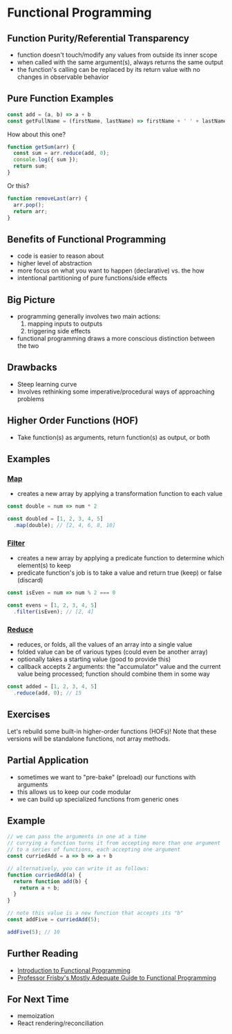 # Functional Programming

## Function Purity/Referential Transparency
- function doesn't touch/modify any values from outside its inner scope
- when called with the same argument(s), always returns the same output
- the function's calling can be replaced by its return value with no changes in observable behavior

## Pure Function Examples
```javascript
const add = (a, b) => a + b
const getFullName = (firstName, lastName) => firstName + ' ' + lastName
```

How about this one?
```javascript
function getSum(arr) {
  const sum = arr.reduce(add, 0);
  console.log({ sum });
  return sum;
}
```

Or this?
```javascript
function removeLast(arr) {
  arr.pop();
  return arr;
}
```

## Benefits of Functional Programming
- code is easier to reason about
- higher level of abstraction
- more focus on what you want to happen (declarative) vs. the how
- intentional partitioning of pure functions/side effects

## Big Picture
- programming generally involves two main actions:
  1. mapping inputs to outputs
  2. triggering side effects
- functional programming draws a more conscious distinction between the two

## Drawbacks
- Steep learning curve
- Involves rethinking some imperative/procedural ways of approaching problems

## Higher Order Functions (HOF)
- Take function(s) as arguments, return function(s) as output, or both

## Examples

### [Map](https://developer.mozilla.org/en-US/docs/Web/JavaScript/Reference/Global_Objects/Array/map)
- creates a new array by applying a transformation function to each value

```javascript
const double = num => num * 2

const doubled = [1, 2, 3, 4, 5]
  .map(double); // [2, 4, 6, 8, 10]
```

### [Filter](https://developer.mozilla.org/en-US/docs/Web/JavaScript/Reference/Global_Objects/Array/filter)
- creates a new array by applying a predicate function to determine which element(s) to keep
- predicate function's job is to take a value and return true (keep) or false (discard)

```javascript
const isEven = num => num % 2 === 0

const evens = [1, 2, 3, 4, 5]
  .filter(isEven); // [2, 4]
```

### [Reduce](https://developer.mozilla.org/en-US/docs/Web/JavaScript/Reference/Global_Objects/Array/reduce)
- reduces, or folds, all the values of an array into a single value
- folded value can be of various types (could even be another array)
- optionally takes a starting value (good to provide this)
- callback accepts 2 arguments: the "accumulator" value and the current value being processed; function should combine them in some way

```javascript
const added = [1, 2, 3, 4, 5]
  .reduce(add, 0); // 15
```

## Exercises
Let's rebuild some built-in higher-order functions (HOFs)! Note that these versions will be standalone functions, not array methods.

## Partial Application
- sometimes we want to "pre-bake" (preload) our functions with arguments
- this allows us to keep our code modular
- we can build up specialized functions from generic ones

## Example
```javascript
// we can pass the arguments in one at a time
// currying a function turns it from accepting more than one argument
// to a series of functions, each accepting one argument
const curriedAdd = a => b => a + b

// alternatively, you can write it as follows:
function curriedAdd(a) {
  return function add(b) {
    return a + b;
  }
}

// note this value is a new function that accepts its "b"
const addFive = curriedAdd(5);

addFive(5); // 10
```

## Further Reading
- [Introduction to Functional Programming](https://www.toptal.com/javascript/functional-programming-javascript)
- [Professor Frisby's Mostly Adequate Guide to Functional Programming](https://mostly-adequate.gitbook.io/mostly-adequate-guide/)

## For Next Time
- memoization
- React rendering/reconciliation